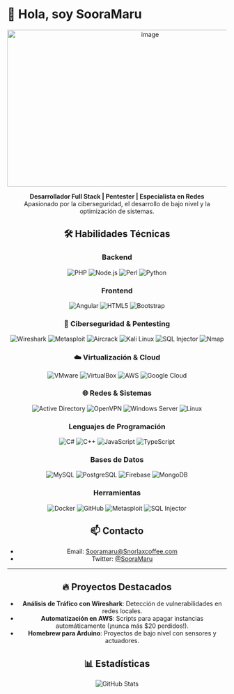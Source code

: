 # 👋 Hola, soy SooraMaru

<center>
<img width="640" height="360" alt="image" src="https://images.steamusercontent.com/ugc/954101135156565426/21D9841F8E03ED30D91A7720388E1E8D3A464FC0/?imw=5000&imh=5000&ima=fit&impolicy=Letterbox&imcolor=%23000000&letterbox=false" />

**Desarrollador Full Stack | Pentester | Especialista en Redes**  
Apasionado por la ciberseguridad, el desarrollo de bajo nivel y la optimización de sistemas.  

## 🛠️ Habilidades Técnicas
### **Backend**
![PHP](https://img.shields.io/badge/PHP-777BB4?style=for-the-badge&logo=php&logoColor=white)
![Node.js](https://img.shields.io/badge/Node.js-339933?style=for-the-badge&logo=nodedotjs&logoColor=white)
![Perl](https://img.shields.io/badge/Perl-39457E?style=for-the-badge&logo=perl&logoColor=white)
![Python](https://img.shields.io/badge/Python-3776AB?style=for-the-badge&logo=python&logoColor=white)

### **Frontend**
![Angular](https://img.shields.io/badge/Angular-DD0031?style=for-the-badge&logo=angular&logoColor=white)
![HTML5](https://img.shields.io/badge/HTML5-E34F26?style=for-the-badge&logo=html5&logoColor=white)
![Bootstrap](https://img.shields.io/badge/Bootstrap-7952B3?style=for-the-badge&logo=bootstrap&logoColor=white)

### **🔐 Ciberseguridad & Pentesting**
![Wireshark](https://img.shields.io/badge/Wireshark-1679A7?style=for-the-badge&logo=wireshark&logoColor=white)
![Metasploit](https://img.shields.io/badge/Metasploit-ED1C24?style=for-the-badge)
![Aircrack](https://img.shields.io/badge/Aircrack--ng-000000?style=for-the-badge)
![Kali Linux](https://img.shields.io/badge/Kali_Linux-557C94?style=for-the-badge&logo=kali-linux&logoColor=white)
![SQL Injector](https://img.shields.io/badge/SQL_Injector-Exploit_Development-red)
![Nmap](https://img.shields.io/badge/Nmap-Network_Mapping-important?logo=nmap)

### **☁️ Virtualización & Cloud**
![VMware](https://img.shields.io/badge/VMware-607078?style=for-the-badge&logo=vmware&logoColor=white)
![VirtualBox](https://img.shields.io/badge/VirtualBox-183A61?style=for-the-badge&logo=virtualbox&logoColor=white)
![AWS](https://img.shields.io/badge/AWS-232F3E?style=for-the-badge&logo=amazon-aws&logoColor=white)
![Google Cloud](https://img.shields.io/badge/Google_Cloud-4285F4?style=for-the-badge&logo=google-cloud&logoColor=white)

### **🌐 Redes & Sistemas**
![Active Directory](https://img.shields.io/badge/Active_Directory-0078D4?style=for-the-badge)
![OpenVPN](https://img.shields.io/badge/OpenVPN-EA7E20?style=for-the-badge&logo=openvpn&logoColor=white)
![Windows Server](https://img.shields.io/badge/Windows_Server-0078D6?style=for-the-badge&logo=windows&logoColor=white)
![Linux](https://img.shields.io/badge/Linux-FCC624?style=for-the-badge&logo=linux&logoColor=black)

### **Lenguajes de Programación**
![C#](https://img.shields.io/badge/C%23-239120?style=for-the-badge&logo=c-sharp&logoColor=white)
![C++](https://img.shields.io/badge/C%2B%2B-00599C?style=for-the-badge&logo=c%2B%2B&logoColor=white)
![JavaScript](https://img.shields.io/badge/JavaScript-F7DF1E?style=for-the-badge&logo=javascript&logoColor=black)
![TypeScript](https://img.shields.io/badge/TypeScript-3178C6?style=for-the-badge&logo=typescript&logoColor=white)

### **Bases de Datos**
![MySQL](https://img.shields.io/badge/MySQL-4479A1?style=for-the-badge&logo=mysql&logoColor=white)
![PostgreSQL](https://img.shields.io/badge/PostgreSQL-4169E1?style=for-the-badge&logo=postgresql&logoColor=white)
![Firebase](https://img.shields.io/badge/Firebase-FFCA28?style=for-the-badge&logo=firebase&logoColor=black)
![MongoDB](https://img.shields.io/badge/MongoDB-47A248?style=for-the-badge&logo=mongodb&logoColor=white)

### **Herramientas**
![Docker](https://img.shields.io/badge/Docker-2496ED?style=for-the-badge&logo=docker&logoColor=white)
![GitHub](https://img.shields.io/badge/GitHub-181717?style=for-the-badge&logo=github&logoColor=white)
![Metasploit](https://img.shields.io/badge/Metasploit-ED1C24?style=for-the-badge)
![SQL Injector](https://img.shields.io/badge/SQL%20Injector-Expert-important)

## 📫 Contacto
- Email: Sooramaru@Snorlaxcoffee.com
- Twitter: [@SooraMaru](https://x.com/SooraMaru2)

---

## 🔥 Proyectos Destacados
- **Análisis de Tráfico con Wireshark**: Detección de vulnerabilidades en redes locales.
- **Automatización en AWS**: Scripts para apagar instancias automáticamente (¡nunca más $20 perdidos!).
- **Homebrew para Arduino**: Proyectos de bajo nivel con sensores y actuadores.

## 📊 Estadísticas
![GitHub Stats](https://github-readme-stats.vercel.app/api?username=tuusuario&show_icons=true&theme=dark)
